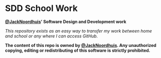 SDD School Work
===================
__[@JackNoordhuis](https://github.com/ConflictPE)' Software Design and Development work__

_This repository exists as an easy way to transfer my work between home and school or any where I can access GitHub._

__The content of this repo is owned by [@JackNoordhuis](https://github.com/JackNoordhuis).
Any unauthorized copying, editing or redistributing of this software is strictly prohibited.__

